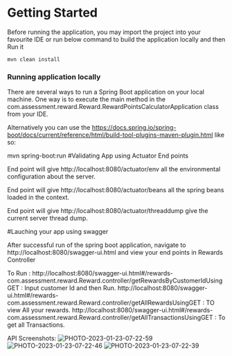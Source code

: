 
# Getting Started
Before running the application, you may import the project into your favourite IDE or run below command to build the application locally and then Run it

    mvn clean install

### Running application locally
There are several ways to run a Spring Boot application on your local machine. One way is to execute the main method in 
the com.assessment.reward.Reward.RewardPointsCalculatorApplication class from your IDE.

Alternatively you can use the 
https://docs.spring.io/spring-boot/docs/current/reference/html/build-tool-plugins-maven-plugin.html
like so:

mvn spring-boot:run
#Validating App using Actuator End points

End point will give  http://localhost:8080/actuator/env all the environmental configuration about the server.

End point will give http://localhost:8080/actuator/beans all the spring beans loaded in the context.

End point will give http://localhost:8080/actuator/threaddump give the current server thread dump.






#Lauching your app using swagger

After successful run of the spring boot application, navigate to
http://localhost:8080/swagger-ui.html and view your end points in Rewards Controller

To Run : 
    http://localhost:8080/swagger-ui.html#/rewards-com.assessment.reward.Reward.controller/getRewardsByCustomerIdUsingGET : Input customer Id and then Run.
    http://localhost:8080/swagger-ui.html#/rewards-com.assessment.reward.Reward.controller/getAllRewardsUsingGET : TO view All your rewards.
    http://localhost:8080/swagger-ui.html#/rewards-com.assessment.reward.Reward.controller/getAllTransactionsUsingGET : To get all Transactions.


API Screenshots:
![PHOTO-2023-01-23-07-22-59](https://user-images.githubusercontent.com/51256245/214118282-c33f0491-3adf-4f54-be3f-c07c1d7531a2.jpg)
![PHOTO-2023-01-23-07-22-46](https://user-images.githubusercontent.com/51256245/214118284-406fca90-c05b-4d55-bc45-ac41fbef1529.jpg)
![PHOTO-2023-01-23-07-22-39](https://user-images.githubusercontent.com/51256245/214118287-e0536d88-96b2-4c6a-8885-17eac7845d68.jpg)
    

